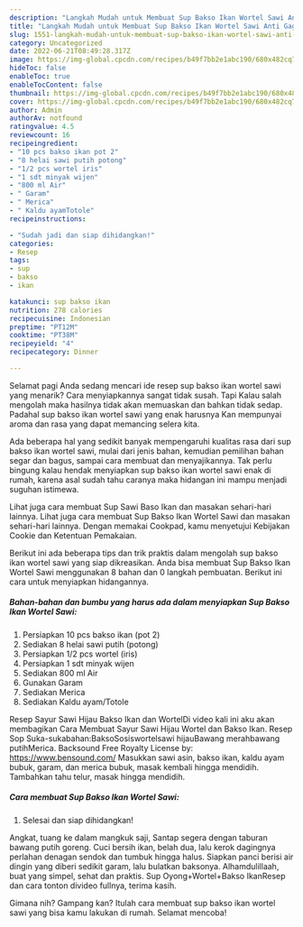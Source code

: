 ```yaml
---
description: "Langkah Mudah untuk Membuat Sup Bakso Ikan Wortel Sawi Anti Gagal"
title: "Langkah Mudah untuk Membuat Sup Bakso Ikan Wortel Sawi Anti Gagal"
slug: 1551-langkah-mudah-untuk-membuat-sup-bakso-ikan-wortel-sawi-anti-gagal
category: Uncategorized
date: 2022-06-21T08:49:28.317Z
image: https://img-global.cpcdn.com/recipes/b49f7bb2e1abc190/680x482cq70/sup-bakso-ikan-wortel-sawi-foto-resep-utama.jpg
hideToc: false
enableToc: true
enableTocContent: false
thumbnail: https://img-global.cpcdn.com/recipes/b49f7bb2e1abc190/680x482cq70/sup-bakso-ikan-wortel-sawi-foto-resep-utama.jpg
cover: https://img-global.cpcdn.com/recipes/b49f7bb2e1abc190/680x482cq70/sup-bakso-ikan-wortel-sawi-foto-resep-utama.jpg
author: Admin
authorAv: notfound
ratingvalue: 4.5
reviewcount: 16
recipeingredient:
- "10 pcs bakso ikan pot 2"
- "8 helai sawi putih potong"
- "1/2 pcs wortel iris"
- "1 sdt minyak wijen"
- "800 ml Air"
- " Garam"
- " Merica"
- " Kaldu ayamTotole"
recipeinstructions:

- "Sudah jadi dan siap dihidangkan!"
categories:
- Resep
tags:
- sup
- bakso
- ikan

katakunci: sup bakso ikan 
nutrition: 278 calories
recipecuisine: Indonesian
preptime: "PT12M"
cooktime: "PT38M"
recipeyield: "4"
recipecategory: Dinner

---
```



Selamat pagi Anda sedang mencari ide resep sup bakso ikan wortel sawi yang menarik? Cara menyiapkannya sangat tidak susah. Tapi Kalau salah mengolah maka hasilnya tidak akan memuaskan dan bahkan tidak sedap. Padahal sup bakso ikan wortel sawi yang enak harusnya Kan mempunyai aroma dan rasa yang dapat memancing selera kita.


Ada beberapa hal yang sedikit banyak mempengaruhi kualitas rasa dari sup bakso ikan wortel sawi, mulai dari jenis bahan, kemudian pemilihan bahan segar dan bagus, sampai cara membuat dan menyajikannya. Tak perlu bingung kalau hendak menyiapkan sup bakso ikan wortel sawi enak di rumah, karena asal sudah tahu caranya maka hidangan ini mampu menjadi suguhan istimewa.

Lihat juga cara membuat Sup Sawi Baso Ikan dan masakan sehari-hari lainnya. Lihat juga cara membuat Sup Bakso Ikan Wortel Sawi dan masakan sehari-hari lainnya. Dengan memakai Cookpad, kamu menyetujui Kebijakan Cookie dan Ketentuan Pemakaian.


Berikut ini ada beberapa tips dan trik praktis dalam mengolah sup bakso ikan wortel sawi yang siap dikreasikan. Anda bisa membuat Sup Bakso Ikan Wortel Sawi menggunakan 8 bahan dan 0 langkah pembuatan. Berikut ini cara untuk menyiapkan hidangannya.

<!--inarticleads1-->

##### Bahan-bahan dan bumbu yang harus ada dalam menyiapkan Sup Bakso Ikan Wortel Sawi:

1. Persiapkan 10 pcs bakso ikan (pot 2)
1. Sediakan 8 helai sawi putih (potong)
1. Persiapkan 1/2 pcs wortel (iris)
1. Persiapkan 1 sdt minyak wijen
1. Sediakan 800 ml Air
1. Gunakan  Garam
1. Sediakan  Merica
1. Sediakan  Kaldu ayam/Totole


Resep Sayur Sawi Hijau Bakso Ikan dan WortelDi video kali ini aku akan membagikan Cara Membuat Sayur Sawi Hijau Wortel dan Bakso Ikan. Resep Sop Suka-sukabahan:BaksoSosiswortelsawi hijauBawang merahbawang putihMerica. Backsound Free Royalty License by: https://www.bensound.com/ Masukkan sawi asin, bakso ikan, kaldu ayam bubuk, garam, dan merica bubuk, masak kembali hingga mendidih. Tambahkan tahu telur, masak hingga mendidih. 

<!--inarticleads2-->

##### Cara membuat Sup Bakso Ikan Wortel Sawi:


1. Selesai dan siap dihidangkan!

Angkat, tuang ke dalam mangkuk saji, Santap segera dengan taburan bawang putih goreng. Cuci bersih ikan, belah dua, lalu kerok dagingnya perlahan denagan sendok dan tumbuk hingga halus. Siapkan panci berisi air dingin yang diberi sedikit garam, lalu bulatkan baksonya. Alhamdulillaah, buat yang simpel, sehat dan praktis. Sup Oyong+Wortel+Bakso IkanResep dan cara tonton divideo fullnya, terima kasih. 

Gimana nih? Gampang kan? Itulah cara membuat sup bakso ikan wortel sawi yang bisa kamu lakukan di rumah. Selamat mencoba!

